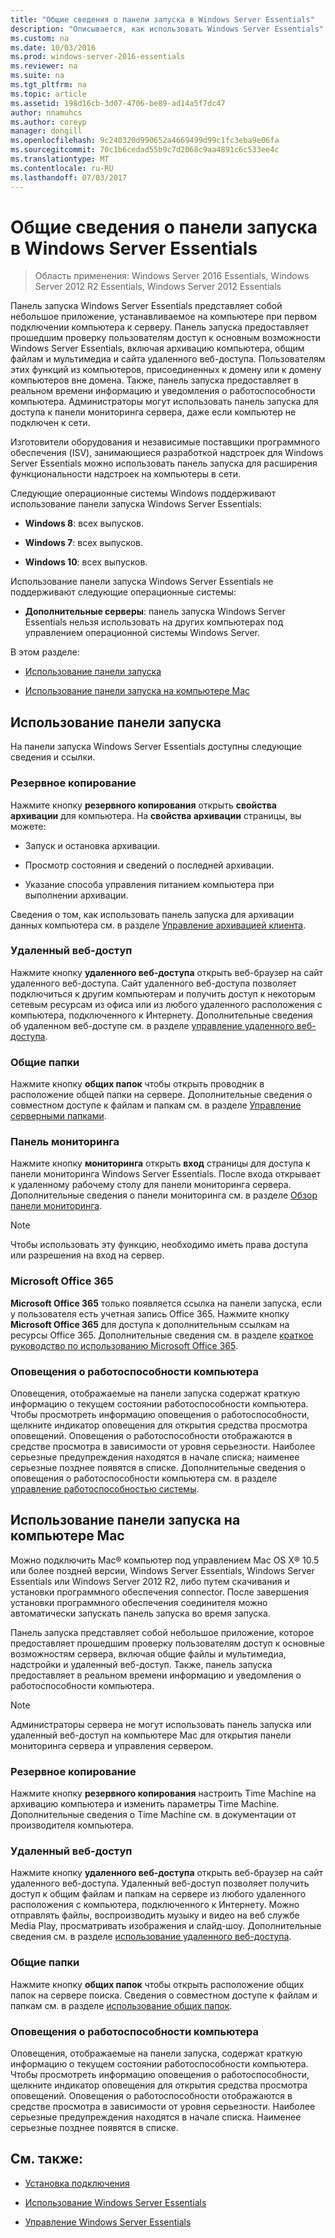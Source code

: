 ```yaml
---
title: "Общие сведения о панели запуска в Windows Server Essentials"
description: "Описывается, как использовать Windows Server Essentials"
ms.custom: na
ms.date: 10/03/2016
ms.prod: windows-server-2016-essentials
ms.reviewer: na
ms.suite: na
ms.tgt_pltfrm: na
ms.topic: article
ms.assetid: 198d16cb-3d07-4706-be89-ad14a5f7dc47
author: nnamuhcs
ms.author: coreyp
manager: dongill
ms.openlocfilehash: 9c240320d990652a4669499d99c1fc3eba9e06fa
ms.sourcegitcommit: 70c1b6cedad55b9c7d2068c9aa4891c6c533ee4c
ms.translationtype: MT
ms.contentlocale: ru-RU
ms.lasthandoff: 07/03/2017
---
```

# <a name="overview-of-the-launchpad-in-windows-server-essentials"></a>Общие сведения о панели запуска в Windows Server Essentials

>Область применения: Windows Server 2016 Essentials, Windows Server 2012 R2 Essentials, Windows Server 2012 Essentials

Панель запуска Windows Server Essentials представляет собой небольшое приложение, устанавливаемое на компьютере при первом подключении компьютера к серверу. Панель запуска предоставляет прошедшим проверку пользователям доступ к основным возможности Windows Server Essentials, включая архивацию компьютера, общим файлам и мультимедиа и сайта удаленного веб-доступа. Пользователям этих функций из компьютеров, присоединенных к домену или к домену компьютеров вне домена. Также, панель запуска предоставляет в реальном времени информацию и уведомления о работоспособности компьютера. Администраторы могут использовать панель запуска для доступа к панели мониторинга сервера, даже если компьютер не подключен к сети.  
  
 Изготовители оборудования и независимые поставщики программного обеспечения (ISV), занимающиеся разработкой надстроек для Windows Server Essentials можно использовать панель запуска для расширения функциональности надстроек на компьютеры в сети.  
  
 Следующие операционные системы Windows поддерживают использование панели запуска Windows Server Essentials:  
  
-   **Windows 8**: всех выпусков.  
  
-   **Windows 7**: всех выпусков.  
-   **Windows 10**: всех выпусков. 
  
 Использование панели запуска Windows Server Essentials не поддерживают следующие операционные системы:  
  
-   **Дополнительные серверы**: панель запуска Windows Server Essentials нельзя использовать на других компьютерах под управлением операционной системы Windows Server.  
  
 В этом разделе:  
  
-   [Использование панели запуска](Overview-of-the-Launchpad-in-Windows-Server-Essentials.md#BKMK_Launchpad)  
  
-   [Использование панели запуска на компьютере Mac](Overview-of-the-Launchpad-in-Windows-Server-Essentials.md#BKMK_Mac)  
  
##  <a name="BKMK_Launchpad"></a>Использование панели запуска  
 На панели запуска Windows Server Essentials доступны следующие сведения и ссылки.  
  
### <a name="backup"></a>Резервное копирование  
 Нажмите кнопку **резервного копирования** открыть **свойства архивации** для компьютера. На **свойства архивации** страницы, вы можете:  
  
-   Запуск и остановка архивации.  
  
-   Просмотр состояния и сведений о последней архивации.  
  
-   Указание способа управления питанием компьютера при выполнении архивации.  
  
 Сведения о том, как использовать панель запуска для архивации данных компьютера см. в разделе [Управление архивацией клиента](Manage-Client-Computer-Backup-in-Windows-Server-Essentials.md).  
  
### <a name="remote-web-access"></a>Удаленный веб-доступ  
 Нажмите кнопку **удаленного веб-доступа** открыть веб-браузер на сайт удаленного веб-доступа. Сайт удаленного веб-доступа позволяет подключиться к другим компьютерам и получить доступ к некоторым сетевым ресурсам из офиса или из любого удаленного расположения с компьютера, подключенного к Интернету. Дополнительные сведения об удаленном веб-доступе см. в разделе [управление удаленного веб-доступа](Manage-Remote-Web-Access-in-Windows-Server-Essentials.md).  
  
### <a name="shared-folders"></a>Общие папки  
 Нажмите кнопку **общих папок** чтобы открыть проводник в расположение общей папки на сервере. Дополнительные сведения о совместном доступе к файлам и папкам см. в разделе [Управление серверными папками](Manage-Server-Folders-in-Windows-Server-Essentials.md).  
  
### <a name="dashboard"></a>Панель мониторинга  
 Нажмите кнопку **мониторинга** открыть **вход** страницы для доступа к панели мониторинга Windows Server Essentials. После входа открывает к удаленному рабочему столу для панели мониторинга сервера. Дополнительные сведения о панели мониторинга см. в разделе [Обзор панели мониторинга](Overview-of-the-Dashboard-in-Windows-Server-Essentials.md).  
  
> [!NOTE]
>  Чтобы использовать эту функцию, необходимо иметь права доступа или разрешения на вход на сервер.  
  
### <a name="microsoft-office-365"></a>Microsoft Office 365  
 **Microsoft Office 365** только появляется ссылка на панели запуска, если у пользователя есть учетная запись Office 365. Нажмите кнопку **Microsoft Office 365** для доступа к дополнительным ссылкам на ресурсы Office 365. Дополнительные сведения см. в разделе [краткое руководство по использованию Microsoft Office 365](../use/Quick-Start-Guide-to-Using-Microsoft-Office-365-with-Windows-Server-Essentials.md).  
  
### <a name="computer-health-alerts"></a>Оповещения о работоспособности компьютера  
 Оповещения, отображаемые на панели запуска содержат краткую информацию о текущем состоянии работоспособности компьютера. Чтобы просмотреть информацию оповещения о работоспособности, щелкните индикатор оповещения для открытия средства просмотра оповещений. Оповещения о работоспособности отображаются в средстве просмотра в зависимости от уровня серьезности. Наиболее серьезные предупреждения находятся в начале списка; наименее серьезные позднее появятся в списке. Дополнительные сведения о оповещения о работоспособности компьютера см. в разделе [управление работоспособностью системы](Manage-System-Health-in-Windows-Server-Essentials.md).  
  
##  <a name="BKMK_Mac"></a>Использование панели запуска на компьютере Mac  
 Можно подключить Mac® компьютер под управлением Mac OS X® 10.5 или более поздней версии, Windows Server Essentials, Windows Server Essentials или Windows Server 2012 R2, либо путем скачивания и установки программного обеспечения connector. После завершения установки программного обеспечения соединителя можно автоматически запускать панель запуска во время запуска.  
  
 Панель запуска представляет собой небольшое приложение, которое предоставляет прошедшим проверку пользователям доступ к основные возможностям сервера, включая общие файлы и мультимедиа, надстройки и удаленный веб-доступ. Также, панель запуска предоставляет в реальном времени информацию и уведомления о работоспособности компьютера.  
  
> [!NOTE]
>  Администраторы сервера не могут использовать панель запуска или удаленный веб-доступ на компьютере Mac для открытия панели мониторинга сервера и управления сервером.  
  
### <a name="backup"></a>Резервное копирование  
 Нажмите кнопку **резервного копирования** настроить Time Machine на архивацию компьютера и изменить параметры Time Machine. Дополнительные сведения о Time Machine см. в документации от производителя компьютера.  
  
### <a name="remote-web-access"></a>Удаленный веб-доступ  
 Нажмите кнопку **удаленного веб-доступа** открыть веб-браузер на сайт удаленного веб-доступа. Удаленный веб-доступ позволяет получить доступ к общим файлам и папкам на сервере из любого удаленного расположения с компьютера, подключенного к Интернету. Можно отправлять файлы, воспроизводить музыку и видео на веб службе Media Play, просматривать изображения и слайд-шоу. Дополнительные сведения см. в разделе [использование удаленного веб-доступа](../use/Use-Remote-Web-Access-in-Windows-Server-Essentials.md).  
  
### <a name="shared-folders"></a>Общие папки  
 Нажмите кнопку **общих папок** чтобы открыть расположение общих папок на сервере поиска. Сведения о совместном доступе к файлам и папкам см. в разделе [использование общих папок](../use/Use-Shared-Folders-in-Windows-Server-Essentials.md).  
  
### <a name="computer-health-alerts"></a>Оповещения о работоспособности компьютера  
 Оповещения, отображаемые на панели запуска, содержат краткую информацию о текущем состоянии работоспособности компьютера. Чтобы просмотреть информацию оповещения о работоспособности, щелкните индикатор оповещения для открытия средства просмотра оповещений. Оповещения о работоспособности отображаются в средстве просмотра в зависимости от уровня серьезности. Наиболее серьезные предупреждения находятся в начале списка. Наименее серьезные позднее появятся в списке.  
  
## <a name="see-also"></a>См. также:  
  
-   [Установка подключения](../use/Get-Connected-in-Windows-Server-Essentials.md)  
  
-   [Использование Windows Server Essentials](../use/Use-Windows-Server-Essentials.md)  
  
-   [Управление Windows Server Essentials](Manage-Windows-Server-Essentials.md)
